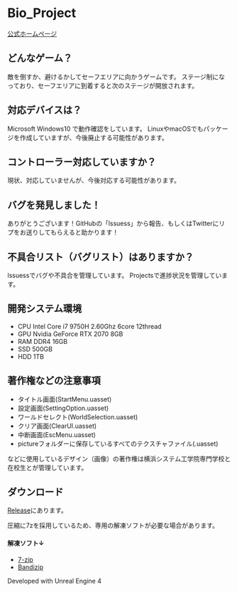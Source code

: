 # Bio_Project

[公式ホームページ](http://sugisoft.net/biological-destruction/)

## どんなゲーム？
敵を倒すか、避けるかしてセーフエリアに向かうゲームです。
ステージ制になっており、セーフエリアに到着すると次のステージが開放されます。

## 対応デバイスは？
Microsoft Windows10 で動作確認をしています。
LinuxやmacOSでもパッケージを作成していますが、今後廃止する可能性があります。

## コントローラー対応していますか？
現状、対応していませんが、今後対応する可能性があります。

## バグを発見しました！
ありがとうございます！GitHubの「lssuess」から報告、もしくはTwitterにリプをお送りしてもらえると助かります！

## 不具合リスト（バグリスト）はありますか？
lssuessでバグや不具合を管理しています。
Projectsで進捗状況を管理しています。

## 開発システム環境
- CPU Intel Core i7 9750H 2.60Ghz 6core 12thread
- GPU Nvidia GeForce RTX 2070 8GB
- RAM DDR4 16GB
- SSD 500GB
- HDD 1TB

## 著作権などの注意事項
- タイトル画面(StartMenu.uasset)
- 設定画面(SettingOption.uasset)
- ワールドセレクト(WorldSelection.uasset)
- クリア画面(ClearUI.uasset)
- 中断画面(EscMenu.uasset)
- pictureフォルダーに保存しているすべてのテクスチャファイル(.uasset)

などに使用しているデザイン（画像）の著作権は横浜システム工学院専門学校と在校生とが管理しています。

## ダウンロード
[Release](https://github.com/sugitaku03031/Biological-destruction/releases)にあります。

圧縮に7zを採用しているため、専用の解凍ソフトが必要な場合があります。

#### 解凍ソフト↓
- [7-zip](https://sevenzip.osdn.jp/)
- [Bandizip](https://jp.bandisoft.com/bandizip/)

Developed with Unreal Engine 4
